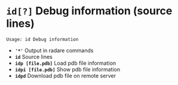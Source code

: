 <!-- TITLE: id -->

#  `id[?]` Debug information (source lines)


```text
Usage: id Debug information
```


- **`'*'`** Output in radare commands
- **`id`** Source lines
- **`idp [file.pdb]`** Load pdb file information
- **`idpi [file.pdb]`** Show pdb file information
- **`idpd`** Download pdb file on remote server

<p hidden>id idp idpi idpd</p>
